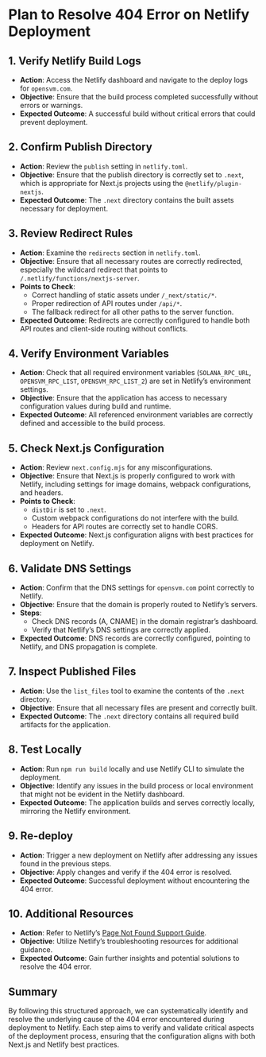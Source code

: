 # Plan to Resolve 404 Error on Netlify Deployment

## 1. Verify Netlify Build Logs
- **Action**: Access the Netlify dashboard and navigate to the deploy logs for `opensvm.com`.
- **Objective**: Ensure that the build process completed successfully without errors or warnings.
- **Expected Outcome**: A successful build without critical errors that could prevent deployment.

## 2. Confirm Publish Directory
- **Action**: Review the `publish` setting in `netlify.toml`.
- **Objective**: Ensure that the publish directory is correctly set to `.next`, which is appropriate for Next.js projects using the `@netlify/plugin-nextjs`.
- **Expected Outcome**: The `.next` directory contains the built assets necessary for deployment.

## 3. Review Redirect Rules
- **Action**: Examine the `redirects` section in `netlify.toml`.
- **Objective**: Ensure that all necessary routes are correctly redirected, especially the wildcard redirect that points to `/.netlify/functions/nextjs-server`.
- **Points to Check**:
  - Correct handling of static assets under `/_next/static/*`.
  - Proper redirection of API routes under `/api/*`.
  - The fallback redirect for all other paths to the server function.
- **Expected Outcome**: Redirects are correctly configured to handle both API routes and client-side routing without conflicts.

## 4. Verify Environment Variables
- **Action**: Check that all required environment variables (`SOLANA_RPC_URL`, `OPENSVM_RPC_LIST`, `OPENSVM_RPC_LIST_2`) are set in Netlify’s environment settings.
- **Objective**: Ensure that the application has access to necessary configuration values during build and runtime.
- **Expected Outcome**: All referenced environment variables are correctly defined and accessible to the build process.

## 5. Check Next.js Configuration
- **Action**: Review `next.config.mjs` for any misconfigurations.
- **Objective**: Ensure that Next.js is properly configured to work with Netlify, including settings for image domains, webpack configurations, and headers.
- **Points to Check**:
  - `distDir` is set to `.next`.
  - Custom webpack configurations do not interfere with the build.
  - Headers for API routes are correctly set to handle CORS.
- **Expected Outcome**: Next.js configuration aligns with best practices for deployment on Netlify.

## 6. Validate DNS Settings
- **Action**: Confirm that the DNS settings for `opensvm.com` point correctly to Netlify.
- **Objective**: Ensure that the domain is properly routed to Netlify’s servers.
- **Steps**:
  - Check DNS records (A, CNAME) in the domain registrar’s dashboard.
  - Verify that Netlify’s DNS settings are correctly applied.
- **Expected Outcome**: DNS records are correctly configured, pointing to Netlify, and DNS propagation is complete.

## 7. Inspect Published Files
- **Action**: Use the `list_files` tool to examine the contents of the `.next` directory.
- **Objective**: Ensure that all necessary files are present and correctly built.
- **Expected Outcome**: The `.next` directory contains all required build artifacts for the application.

## 8. Test Locally
- **Action**: Run `npm run build` locally and use Netlify CLI to simulate the deployment.
- **Objective**: Identify any issues in the build process or local environment that might not be evident in the Netlify dashboard.
- **Expected Outcome**: The application builds and serves correctly locally, mirroring the Netlify environment.

## 9. Re-deploy
- **Action**: Trigger a new deployment on Netlify after addressing any issues found in the previous steps.
- **Objective**: Apply changes and verify if the 404 error is resolved.
- **Expected Outcome**: Successful deployment without encountering the 404 error.

## 10. Additional Resources
- **Action**: Refer to Netlify’s [Page Not Found Support Guide](https://docs.netlify.com/site-deploys/common-problems/#page-not-found-errors-404).
- **Objective**: Utilize Netlify’s troubleshooting resources for additional guidance.
- **Expected Outcome**: Gain further insights and potential solutions to resolve the 404 error.

## Summary
By following this structured approach, we can systematically identify and resolve the underlying cause of the 404 error encountered during deployment to Netlify. Each step aims to verify and validate critical aspects of the deployment process, ensuring that the configuration aligns with both Next.js and Netlify best practices.